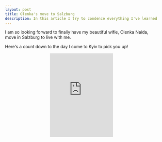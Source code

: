 ```yaml
---
layout: post
title: Olenka's move to Salzburg
description: In this article I try to condence everything I've learned about Jekyll and help you create your own website for free.
---
```

I am so looking forward to finally have my beautiful wifie, Olenka Naida, move in Salzburg to live with me. 

Here's a count down to the day I come to Kyiv to pick you up! 

<div align="center">
    <iframe width="208" height="277" src="https://w2.countingdownto.com/2750992" frameborder="0"></iframe>
</div>

